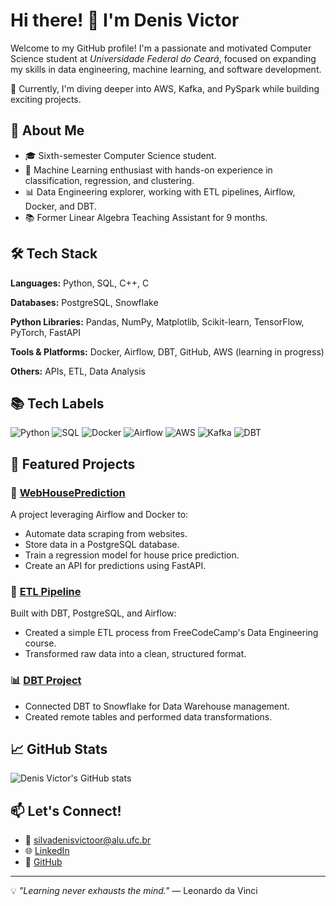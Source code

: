 # Hi there! 👋 I'm Denis Victor

Welcome to my GitHub profile! I'm a passionate and motivated Computer Science student at *Universidade Federal do Ceará*, focused on expanding my skills in data engineering, machine learning, and software development.

🌱 Currently, I'm diving deeper into AWS, Kafka, and PySpark while building exciting projects.

## 🚀 About Me
- 🎓 Sixth-semester Computer Science student.
- 🤖 Machine Learning enthusiast with hands-on experience in classification, regression, and clustering.
- 📊 Data Engineering explorer, working with ETL pipelines, Airflow, Docker, and DBT.
- 📚 Former Linear Algebra Teaching Assistant for 9 months.

## 🛠️ Tech Stack

**Languages:** Python, SQL, C++, C

**Databases:** PostgreSQL, Snowflake

**Python Libraries:** Pandas, NumPy, Matplotlib, Scikit-learn, TensorFlow, PyTorch, FastAPI

**Tools & Platforms:** Docker, Airflow, DBT, GitHub, AWS (learning in progress)

**Others:** APIs, ETL, Data Analysis

## 📚 Tech Labels

![Python](https://img.shields.io/badge/Python-3776AB?style=for-the-badge&logo=python&logoColor=white)
![SQL](https://img.shields.io/badge/SQL-4479A1?style=for-the-badge&logo=postgresql&logoColor=white)
![Docker](https://img.shields.io/badge/Docker-2496ED?style=for-the-badge&logo=docker&logoColor=white)
![Airflow](https://img.shields.io/badge/Apache%20Airflow-017CEE?style=for-the-badge&logo=apacheairflow&logoColor=white)
![AWS](https://img.shields.io/badge/AWS-FF9900?style=for-the-badge&logo=amazonaws&logoColor=white)
![Kafka](https://img.shields.io/badge/Apache%20Kafka-231F20?style=for-the-badge&logo=apachekafka&logoColor=white)
![DBT](https://img.shields.io/badge/DBT-FF694B?style=for-the-badge&logo=dbt&logoColor=white)

## 🌟 Featured Projects

### 🏡 [WebHousePrediction](https://github.com/SilvaDenisVictor/Web_House_Prediction)
A project leveraging Airflow and Docker to:
- Automate data scraping from websites.
- Store data in a PostgreSQL database.
- Train a regression model for house price prediction.
- Create an API for predictions using FastAPI.

### 🔄 [ETL Pipeline](https://github.com/SilvaDenisVictor/ETL)
Built with DBT, PostgreSQL, and Airflow:
- Created a simple ETL process from FreeCodeCamp's Data Engineering course.
- Transformed raw data into a clean, structured format.

### 📊 [DBT Project](https://github.com/SilvaDenisVictor/dbt_project)
- Connected DBT to Snowflake for Data Warehouse management.
- Created remote tables and performed data transformations.

## 📈 GitHub Stats
![Denis Victor's GitHub stats](https://github-readme-stats.vercel.app/api?username=SilvaDenisVictor&show_icons=true&theme=radical)

## 📫 Let's Connect!
- 📧 silvadenisvictoor@alu.ufc.br
- 🌐 [LinkedIn](https://www.linkedin.com/in/your-profile-here)
- 🔗 [GitHub](https://github.com/SilvaDenisVictor)

---
💡 *"Learning never exhausts the mind."* — Leonardo da Vinci

